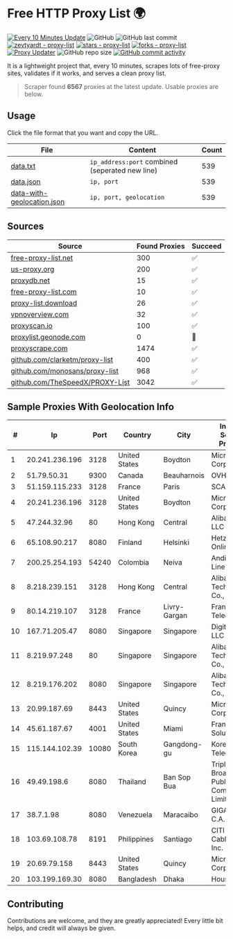 
# Free HTTP Proxy List 🌍

[![Every 10 Minutes Update](https://github.com/mertguvencli/http-proxy-list/actions/workflows/main.yml/badge.svg?branch=main)](https://github.com/mertguvencli/http-proxy-list/actions/workflows/main.yml)
![GitHub](https://img.shields.io/github/license/mertguvencli/http-proxy-list)
![GitHub last commit](https://img.shields.io/github/last-commit/mertguvencli/http-proxy-list)
[![zevtyardt - proxy-list](https://img.shields.io/static/v1?label=zevtyardt&message=proxy-list&color=blue&logo=github)](https://github.com/zevtyardt/proxy-list "Go to GitHub repo")
[![stars - proxy-list](https://img.shields.io/github/stars/zevtyardt/proxy-list?style=social)](https://github.com/zevtyardt/proxy-list)
[![forks - proxy-list](https://img.shields.io/github/forks/zevtyardt/proxy-list?style=social)](https://github.com/zevtyardt/proxy-list)
[![Proxy Updater](https://github.com/zevtyardt/proxy-list/workflows/Proxy%20Updater/badge.svg)](https://github.com/zevtyardt/proxy-list/actions?query=workflow:"Proxy+Updater")
![GitHub repo size](https://img.shields.io/github/repo-size/zevtyardt/proxy-list)
[![GitHub commit activity](https://img.shields.io/github/commit-activity/m/zevtyardt/proxy-list?logo=commits)](https://github.com/zevtyardt/proxy-list/commits/main)

It is a lightweight project that, every 10 minutes, scrapes lots of free-proxy sites, validates if it works, and serves a clean proxy list.

> Scraper found **6567** proxies at the latest update. Usable proxies are below.

## Usage

Click the file format that you want and copy the URL.

|File|Content|Count|
|----|-------|-----|
|[data.txt](https://raw.githubusercontent.com/mertguvencli/http-proxy-list/main/proxy-list/data.txt)|`ip_address:port` combined (seperated new line)|539|
|[data.json](https://raw.githubusercontent.com/mertguvencli/http-proxy-list/main/proxy-list/data.json)|`ip, port`|539|
|[data-with-geolocation.json](https://raw.githubusercontent.com/mertguvencli/http-proxy-list/main/proxy-list/data-with-geolocation.json)|`ip, port, geolocation`|539|

## Sources

|Source|Found Proxies|Succeed|
|------|-------------|-------|
|[free-proxy-list.net](https://free-proxy-list.net)|300|✅|
|[us-proxy.org](https://www.us-proxy.org)|200|✅|
|[proxydb.net](http://proxydb.net)|15|✅|
|[free-proxy-list.com](https://free-proxy-list.com/?page=&port=&type%5B%5D=http&type%5B%5D=https&up_time=0&search=Search)|10|✅|
|[proxy-list.download](https://www.proxy-list.download/HTTP)|26|✅|
|[vpnoverview.com](https://vpnoverview.com/privacy/anonymous-browsing/free-proxy-servers)|32|✅|
|[proxyscan.io](https://www.proxyscan.io)|100|✅|
|[proxylist.geonode.com](https://proxylist.geonode.com/api/proxy-list?limit=300&page=1&sort_by=lastChecked&sort_type=desc&protocols=http,https)|0|🚫|
|[proxyscrape.com](https://api.proxyscrape.com/v2/?request=displayproxies&protocol=http&timeout=10000&country=all&ssl=all&anonymity=all)|1474|✅|
|[github.com/clarketm/proxy-list](https://raw.githubusercontent.com/clarketm/proxy-list/master/proxy-list-raw.txt)|400|✅|
|[github.com/monosans/proxy-list](https://raw.githubusercontent.com/monosans/proxy-list/main/proxies/http.txt)|968|✅|
|[github.com/TheSpeedX/PROXY-List](https://raw.githubusercontent.com/TheSpeedX/PROXY-List/master/http.txt)|3042|✅|


## Sample Proxies With Geolocation Info

|#|Ip|Port|Country|City|Internet Service Provider|
|-|--|----|-------|----|-------------------------|
|1|20.241.236.196|3128|United States|Boydton|Microsoft Corporation|
|2|51.79.50.31|9300|Canada|Beauharnois|OVH SAS|
|3|51.159.115.233|3128|France|Paris|SCALEWAY|
|4|20.241.236.196|3128|United States|Boydton|Microsoft Corporation|
|5|47.244.32.96|80|Hong Kong|Central|Alibaba.com LLC|
|6|65.108.90.217|8080|Finland|Helsinki|Hetzner Online GmbH|
|7|200.25.254.193|54240|Colombia|Neiva|Andinet ON Line|
|8|8.218.239.151|3128|Hong Kong|Central|Alibaba (US) Technology Co., Ltd.|
|9|80.14.219.107|3128|France|Livry-Gargan|France Telecom|
|10|167.71.205.47|8080|Singapore|Singapore|DigitalOcean, LLC|
|11|8.219.97.248|80|Singapore|Singapore|Alibaba (US) Technology Co., Ltd.|
|12|8.219.176.202|8080|Singapore|Singapore|Alibaba (US) Technology Co., Ltd.|
|13|20.99.187.69|8443|United States|Quincy|Microsoft Corporation|
|14|45.61.187.67|4001|United States|Miami|FranTech Solutions|
|15|115.144.102.39|10080|South Korea|Gangdong-gu|Korea Telecom|
|16|49.49.198.6|8080|Thailand|Ban Sop Bua|Triple T Broadband Public Company Limited|
|17|38.7.1.98|8080|Venezuela|Maracaibo|GIGAPOP, C.A.|
|18|103.69.108.78|8191|Philippines|Santiago|CITI Cableworld Inc.|
|19|20.69.79.158|8443|United States|Quincy|Microsoft Corporation|
|20|103.199.169.30|8080|Bangladesh|Dhaka|House # 127|



## Contributing

Contributions are welcome, and they are greatly appreciated! Every
little bit helps, and credit will always be given.

